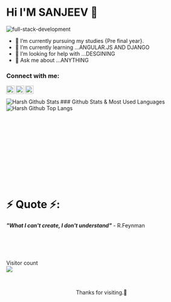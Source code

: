# Hi I'M SANJEEV 👋

![full-stack-development](https://user-images.githubusercontent.com/52544636/96235739-c812b380-0fb8-11eb-8c60-06fa32779b91.gif)






- 🔭 I’m currently pursuing my studies {Pre final year}.
- 🌱 I’m currently learning ...ANGULAR.JS AND DJANGO
- 🤔 I’m looking for help with ...DESGINING
- 💬 Ask me about ...ANYTHING</br>




### Connect with me:
[<img align="left" alt="codeSTACKr | Twitter" width="22px" src="https://cdn.jsdelivr.net/npm/simple-icons@v3/icons/twitter.svg" />][twitter]
[<img align="left" alt="codeSTACKr | LinkedIn" width="22px" src="https://cdn.jsdelivr.net/npm/simple-icons@v3/icons/linkedin.svg" />][linkedin]
[<img align="left" alt="codeSTACKr | Instagram" width="22px" src="https://cdn.jsdelivr.net/npm/simple-icons@v3/icons/instagram.svg" />][instagram]

[twitter]: https://twitter.com/sanjeev_0228
[instagram]: https://instagram.com?sanjeev0228
[linkedin]: https://linkedin.com/in/sanjeev0228


</br>
</br>
### Github Stats & Most Used Languages
<img align="left" alt="Harsh Github Stats" src="https://github-readme-stats.vercel.app/api?username=sanjeev0228&show_icons=true&hide_border=true&theme=radical&private=true&count_private=true/" />
<img align="left" alt="Harsh Github Top Langs" src="https://github-readme-stats.vercel.app/api/top-langs/?username=sanjeev0228&layout=compact" />

</br>
</br>
</br>
</br>
</br>
</br>
</br>
</br>
</br>
</br>
</br>
</br>
</br>

# ⚡ Quote ⚡: 
__*"What I can't create, I don't understand"*__ - R.Feynman  
</br>
</br>
</br>
</br>


<p>  Visitor count</br>
  <img src="https://profile-counter.glitch.me/sanjeev0228/count.svg" />
</p>
</br>


<p align="center">Thanks for visiting.🙂</p>



